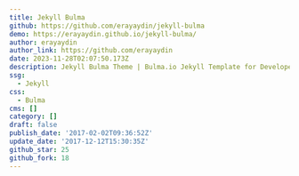 ```yaml
---
title: Jekyll Bulma
github: https://github.com/erayaydin/jekyll-bulma
demo: https://erayaydin.github.io/jekyll-bulma/
author: erayaydin
author_link: https://github.com/erayaydin
date: 2023-11-28T02:07:50.173Z
description: Jekyll Bulma Theme | Bulma.io Jekyll Template for Developers
ssg:
  - Jekyll
css:
  - Bulma
cms: []
category: []
draft: false
publish_date: '2017-02-02T09:36:52Z'
update_date: '2017-12-12T15:30:35Z'
github_star: 25
github_fork: 18
---
```


